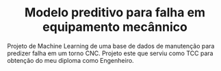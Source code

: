 <h1 align="center"> Modelo preditivo para falha em equipamento mecânnico </h1>
Projeto de Machine Learning de uma base de dados de manutenção para predizer falha em um torno CNC. Projeto este que serviu como TCC para obtenção do meu diploma como Engenheiro.
